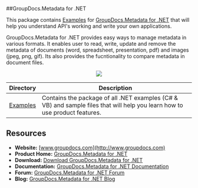 ##GroupDocs.Metadata for .NET

This package contains [Examples](https://github.com/groupdocsmetadata/GroupDocs_Metadata_NET/tree/master/Examples) for [GroupDocs.Metadata for .NET](http://groupdocs.com/dot-net/document-metadata-library) that will help you understand API's working and write your own applications.

GroupDocs.Metadata for .NET provides easy ways to manage metadata in various formats. It enables user to read, write, update and remove the metadata of documents (word, spreadsheet, presentation, pdf) and images (jpeg, png, gif). Its also provides the fucntionality to compare metadata in document files.

<p align="center">

  <a title="Download complete GroupDocs.Metadata for .NET source code" href="https://github.com/groupdocsmetadata/GroupDocs_Metadata_NET/archive/master.zip">
	<img src="https://raw.github.com/AsposeExamples/java-examples-dashboard/master/images/downloadZip-Button-Large.png" />
  </a>
</p>

Directory | Description
--------- | -----------
[Examples](https://github.com/groupdocsmetadata/GroupDocs_Metadata_NET/tree/master/Examples)  | Contains the package of all .NET examples (C# & VB) and sample files that will help you learn how to use product features.

## Resources

+ **Website:** [www.groupdocs.com](http://www.groupdocs.com)
+ **Product Home:** [GroupDocs.Metadata for .NET](http://groupdocs.com/dot-net/document-metadata-library)
+ **Download:** [Download GroupDocs.Metadata for .NET](http://groupdocs.com/Community/files/8/.net-libraries/groupdocs_metadata_for_.net/default.aspx)
+ **Documentation:** [GroupDocs.Metadata for .NET Documentation](http://groupdocs.com/docs/display/metadatanet/Introducing+GroupDocs.Metadata+for+.NET)
+ **Forum:** [GroupDocs.Metadata for .NET Forum](http://groupdocs.com/Community/forums/groupdocs.metadata-product-family/48/showforum.aspx)
+ **Blog:** [GroupDocs.Metadata for .NET Blog](#)
